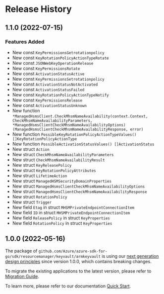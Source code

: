 # Release History

## 1.1.0 (2022-07-15)
### Features Added

- New const `KeyPermissionsGetrotationpolicy`
- New const `KeyRotationPolicyActionTypeRotate`
- New const `JSONWebKeyOperationRelease`
- New const `KeyPermissionsRotate`
- New const `ActivationStatusActive`
- New const `KeyPermissionsSetrotationpolicy`
- New const `ActivationStatusNotActivated`
- New const `ActivationStatusFailed`
- New const `KeyRotationPolicyActionTypeNotify`
- New const `KeyPermissionsRelease`
- New const `ActivationStatusUnknown`
- New function `*ManagedHsmsClient.CheckMhsmNameAvailability(context.Context, CheckMhsmNameAvailabilityParameters, *ManagedHsmsClientCheckMhsmNameAvailabilityOptions) (ManagedHsmsClientCheckMhsmNameAvailabilityResponse, error)`
- New function `PossibleKeyRotationPolicyActionTypeValues() []KeyRotationPolicyActionType`
- New function `PossibleActivationStatusValues() []ActivationStatus`
- New struct `Action`
- New struct `CheckMhsmNameAvailabilityParameters`
- New struct `CheckMhsmNameAvailabilityResult`
- New struct `KeyReleasePolicy`
- New struct `KeyRotationPolicyAttributes`
- New struct `LifetimeAction`
- New struct `ManagedHSMSecurityDomainProperties`
- New struct `ManagedHsmsClientCheckMhsmNameAvailabilityOptions`
- New struct `ManagedHsmsClientCheckMhsmNameAvailabilityResponse`
- New struct `RotationPolicy`
- New struct `Trigger`
- New field `Etag` in struct `MHSMPrivateEndpointConnectionItem`
- New field `ID` in struct `MHSMPrivateEndpointConnectionItem`
- New field `ReleasePolicy` in struct `KeyProperties`
- New field `RotationPolicy` in struct `KeyProperties`


## 1.0.0 (2022-05-16)

The package of `github.com/Azure/azure-sdk-for-go/sdk/resourcemanager/keyvault/armkeyvault` is using our [next generation design principles](https://azure.github.io/azure-sdk/general_introduction.html) since version 1.0.0, which contains breaking changes.

To migrate the existing applications to the latest version, please refer to [Migration Guide](https://aka.ms/azsdk/go/mgmt/migration).

To learn more, please refer to our documentation [Quick Start](https://aka.ms/azsdk/go/mgmt).